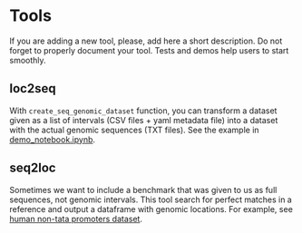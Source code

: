 # Tools

If you are adding a new tool, please, add here a short description. Do not forget to properly document your tool. Tests and demos help users to start smoothly.

## loc2seq

With `create_seq_genomic_dataset` function, you can transform a dataset given as a list of intervals (CSV files + yaml metadata file) into a dataset with the actual genomic sequences (TXT files). See the example in [demo_notebook.ipynb](loc2seq/demo/demo_notebook.ipynb).

## seq2loc

Sometimes we want to include a benchmark that was given to us as full sequences, not genomic intervals. This tool search for perfect matches in a reference and output a dataframe with genomic locations. For example, see [human non-tata promoters dataset](../../docs/human_nontata_promoters/create_datasets.ipynb).